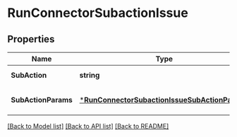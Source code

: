 # RunConnectorSubactionIssue

## Properties
Name | Type | Description | Notes
------------ | ------------- | ------------- | -------------
**SubAction** | **string** | The action to test. | [default to null]
**SubActionParams** | [***RunConnectorSubactionIssueSubActionParams**](run_connector_subaction_issue_subActionParams.md) |  | [optional] [default to null]

[[Back to Model list]](../README.md#documentation-for-models) [[Back to API list]](../README.md#documentation-for-api-endpoints) [[Back to README]](../README.md)

